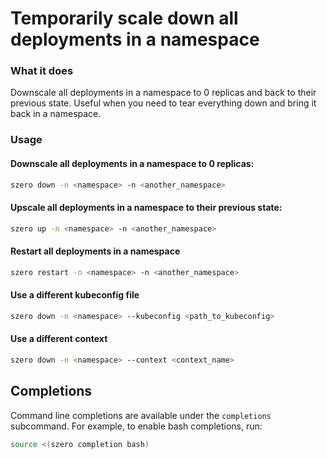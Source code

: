# Temporarily scale down all deployments in a namespace

### What it does

Downscale all deployments in a namespace to 0 replicas and back to their
previous state. Useful when you need to tear everything down and bring
it back in a namespace.

### Usage

#### Downscale all deployments in a namespace to 0 replicas:

```bash
szero down -n <namespace> -n <another_namespace>
```

#### Upscale all deployments in a namespace to their previous state:

```bash
szero up -n <namespace> -n <another_namespace>
```

#### Restart all deployments in a namespace

```bash
szero restart -n <namespace> -n <another_namespace>
```

#### Use a different kubeconfig file

```bash
szero down -n <namespace> --kubeconfig <path_to_kubeconfig>
```

#### Use a different context

```bash
szero down -n <namespace> --context <context_name>
```

## Completions
Command line completions are available under the `completions` subcommand.
For example, to enable bash completions, run:
```bash
source <(szero completion bash)
```
